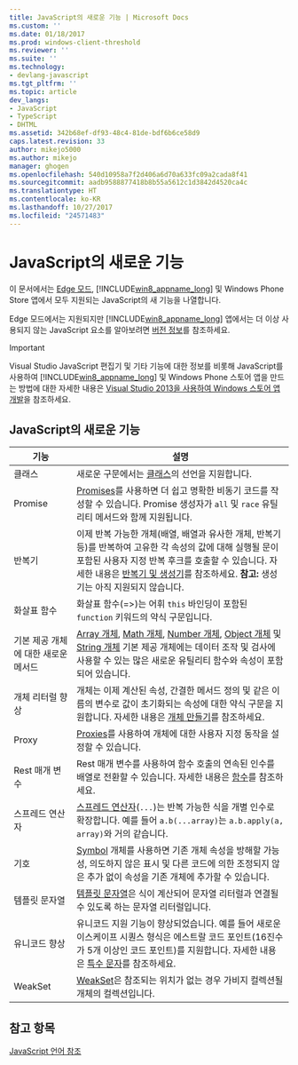 ```yaml
---
title: JavaScript의 새로운 기능 | Microsoft Docs
ms.custom: ''
ms.date: 01/18/2017
ms.prod: windows-client-threshold
ms.reviewer: ''
ms.suite: ''
ms.technology:
- devlang-javascript
ms.tgt_pltfrm: ''
ms.topic: article
dev_langs:
- JavaScript
- TypeScript
- DHTML
ms.assetid: 342b68ef-df93-48c4-81de-bdf6b6ce58d9
caps.latest.revision: 33
author: mikejo5000
ms.author: mikejo
manager: ghogen
ms.openlocfilehash: 540d10958a7f2d406a6d70a633fc09a2cada8f41
ms.sourcegitcommit: aadb9588877418b8b55a5612c1d3842d4520ca4c
ms.translationtype: HT
ms.contentlocale: ko-KR
ms.lasthandoff: 10/27/2017
ms.locfileid: "24571483"
---
```

# <a name="what39s-new-in-javascript"></a>JavaScript의 새로운 기능
이 문서에서는 [Edge 모드](http://blogs.msdn.com/b/ie/archive/2014/11/11/living-on-the-edge-our-next-step-in-interoperability.aspx), [!INCLUDE[win8_appname_long](../javascript/includes/win8-appname-long-md.md)] 및 Windows Phone Store 앱에서 모두 지원되는 JavaScript의 새 기능을 나열합니다.    
  
 Edge 모드에서는 지원되지만 [!INCLUDE[win8_appname_long](../javascript/includes/win8-appname-long-md.md)] 앱에서는 더 이상 사용되지 않는 JavaScript 요소를 알아보려면 [버전 정보](../javascript/reference/javascript-version-information.md)를 참조하세요.   
  
> [!IMPORTANT]
>  Visual Studio JavaScript 편집기 및 기타 기능에 대한 정보를 비롯해 JavaScript를 사용하여 [!INCLUDE[win8_appname_long](../javascript/includes/win8-appname-long-md.md)] 및 Windows Phone 스토어 앱을 만드는 방법에 대한 자세한 내용은 [Visual Studio 2013을 사용하여 Windows 스토어 앱 개발](http://go.microsoft.com/fwlink/p/?LinkID=238263)을 참조하세요.  
  
## <a name="new-features-in-javascript"></a>JavaScript의 새로운 기능  
  
|기능|설명|  
|-------------|-----------------|  
|클래스|새로운 구문에서는 [클래스](../javascript/reference/class-statement-javascript.md)의 선언을 지원합니다.|  
|Promise|[Promises](../javascript/reference/promise-object-javascript.md)를 사용하면 더 쉽고 명확한 비동기 코드를 작성할 수 있습니다. Promise 생성자가 `all` 및 `race` 유틸리티 메서드와 함께 지원됩니다.|  
|반복기|이제 반복 가능한 개체(배열, 배열과 유사한 개체, 반복기 등)를 반복하여 고유한 각 속성의 값에 대해 실행될 문이 포함된 사용자 지정 반복 후크를 호출할 수 있습니다. 자세한 내용은 [반복기 및 생성기](../javascript/advanced/iterators-and-generators-javascript.md)를 참조하세요. **참고:**  생성기는 아직 지원되지 않습니다.|  
|화살표 함수|화살표 함수(=>)는 어휘 `this` 바인딩이 포함된 `function` 키워드의 약식 구문입니다.|  
|기본 제공 개체에 대한 새로운 메서드|[Array 개체](../javascript/reference/array-object-javascript.md), [Math 개체](../javascript/reference/math-object-javascript.md), [Number 개체](../javascript/reference/number-object-javascript.md), [Object 개체](../javascript/reference/object-object-javascript.md) 및 [String 개체](../javascript/reference/string-object-javascript.md) 기본 제공 개체에는 데이터 조작 및 검사에 사용할 수 있는 많은 새로운 유틸리티 함수와 속성이 포함되어 있습니다.|  
|개체 리터럴 향상|개체는 이제 계산된 속성, 간결한 메서드 정의 및 같은 이름의 변수로 값이 초기화되는 속성에 대한 약식 구문을 지원합니다. 자세한 내용은 [개체 만들기](../javascript/creating-objects-javascript.md)를 참조하세요.|  
|Proxy|[Proxies](../javascript/reference/proxy-object-javascript.md)를 사용하여 개체에 대한 사용자 지정 동작을 설정할 수 있습니다.|  
|Rest 매개 변수|Rest 매개 변수를 사용하여 함수 호출의 연속된 인수를 배열로 전환할 수 있습니다. 자세한 내용은 [함수](../javascript/functions-javascript.md)를 참조하세요.|  
|스프레드 연산자|[스프레드 연산자](../javascript/reference/spread-operator-decrement-dot-dot-dot-javascript.md)(`...`)는 반복 가능한 식을 개별 인수로 확장합니다. 예를 들어 `a.b(...array)`는 `a.b.apply(a, array)`와 거의 같습니다.|  
|기호|[Symbol](../javascript/reference/symbol-object-javascript.md) 개체를 사용하면 기존 개체 속성을 방해할 가능성, 의도하지 않은 표시 및 다른 코드에 의한 조정되지 않은 추가 없이 속성을 기존 개체에 추가할 수 있습니다.|  
|템플릿 문자열|[템플릿 문자열](../javascript/advanced/template-strings-javascript.md)은 식이 계산되어 문자열 리터럴과 연결될 수 있도록 하는 문자열 리터럴입니다.|  
|유니코드 향상|유니코드 지원 기능이 향상되었습니다. 예를 들어 새로운 이스케이프 시퀀스 형식은 에스트랄 코드 포인트(16진수가 5개 이상인 코드 포인트)를 지원합니다. 자세한 내용은 [특수 문자](../javascript/advanced/special-characters-javascript.md)를 참조하세요.|  
|WeakSet|[WeakSet](../javascript/reference/weakset-object-javascript.md)은 참조되는 위치가 없는 경우 가비지 컬렉션될 개체의 컬렉션입니다.|  
  
## <a name="see-also"></a>참고 항목  
 [JavaScript 언어 참조](../javascript/javascript-language-reference.md)